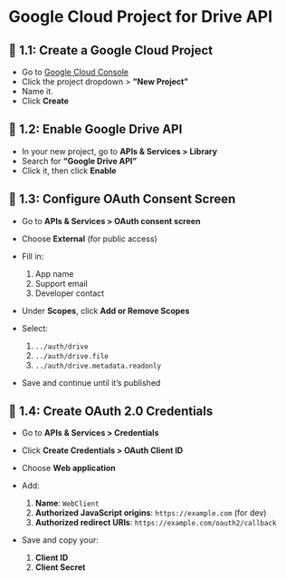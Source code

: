 # Google Cloud Project for Drive API

## 🔧 1.1: Create a Google Cloud Project
- Go to [Google Cloud Console](https://console.cloud.google.com/)
- Click the project dropdown > **"New Project"**
- Name it.
- Click **Create**

## 🔧 1.2: Enable Google Drive API
- In your new project, go to **APIs & Services > Library**
- Search for **“Google Drive API”**
- Click it, then click **Enable**

## 🔧 1.3: Configure OAuth Consent Screen
- Go to **APIs & Services > OAuth consent screen**
- Choose **External** (for public access)
- Fill in:
  1. App name  
  2. Support email  
  3. Developer contact  

- Under **Scopes**, click **Add or Remove Scopes**
- Select:
  1. `../auth/drive`  
  2. `../auth/drive.file`  
  3. `../auth/drive.metadata.readonly`  

- Save and continue until it’s published

## 🔧 1.4: Create OAuth 2.0 Credentials
- Go to **APIs & Services > Credentials**
- Click **Create Credentials > OAuth Client ID**
- Choose **Web application**
- Add:
  1. **Name**: `WebClient`  
  2. **Authorized JavaScript origins**: `https://example.com` (for dev)  
  3. **Authorized redirect URIs**: `https://example.com/oauth2/callback`  

- Save and copy your:
  1. **Client ID**  
  2. **Client Secret**
